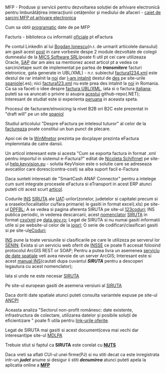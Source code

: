 MFP - Produse și servicii pentru dezvoltarea soluției de arhivare electronică pentru îmbunătățirea interacțiunii cetățenilor și mediului de afaceri - [caiet de sarcini MFP pt arhivare electronica](https://mfinante.gov.ro/documents/35673/5542684/csac676660_12012022.pdf)

Cum sa obtii [programatic](https://rstforums.com/forum/topic/94371-cum-s%C4%83-ob%C8%9Bii-programatic-date-de-pe-mfinante/) date de pe MFP

Facturis - biblioteca cu informatii [oficiale](https://facturis-online.ro/e-factura/biblioteca-cu-informatii-oficiale-despre-formatul-xml-pentru-e-factura.html) pt eFactura

Pe contul LinkedIn al lui [Bogdan Ionescu](https://www.google.com/search?sca_esv=600253289&rlz=1C1JJTC_enRO1087RO1087&sxsrf=ACQVn09Ri6SbJeUDbhufpGF64syYGF8FTA:1705858760352&q=factura1234.xml&tbm=isch&source=lnms&sa=X&ved=2ahUKEwiQ-8mLg--DAxVWSfEDHcFuApkQ0pQJegQIDhAB&biw=1850&bih=875&dpr=1#imgrc=g7GxgzHF8CPy1M)(n.r. de urmarit articolele dansului) am gasit acest [post](https://www.linkedin.com/posts/bogdan-ionescu-657a785b_einvoice-efactura-anaf-activity-7126192250811789313-mjKp/?originalSubdomain=ro) in care vorbeste despe 2 module dezvoltate de colegii dumnealui de la  [MICS Software SRL](https://www.mics.ro/mcs/software)(poate fi util pt cei care utilizeaza Oracle, [SAP](https://e-factura-sap.ro/) dar am ales sa mentionez acest articol pt a vedea ce sarcini/etape sunt de implementat pe partea de ***transmitere*** facturi eletronice, gata generate in UBL/XML) - n.r. subiectul [factura1234.xml](https://www.agenciatributaria.es/static_files/AEAT/Contenidos_Comunes/La_Agencia_Tributaria/Modelos_y_formularios/Suministro_inmediato_informacion/FicherosSuministros/V_1_1/SII_Descripcion_ServicioWeb_v1.1.pdf) este destul de rar intalnit la [noi](https://www.fiscalitatea.ro/e-factura-2024-ghid-complet-23143/) dar [l-am intalnit](https://ecosio.com/en/blog/e-invoices-in-spain-facturae-and-faceb2b/) destul de [des](https://www.hispamer.es/factura-electronica-en-formato-ubl/16918) pe site-urile [spaniole](https://learn.microsoft.com/es-es/dynamics365/fin-ops-core/dev-itpro/analytics/er-quick-start3-customize-report)(.es); nici [factura123.xml](https://www.tdec.ro/ghid#4) nu este prea des intalnit la [noi](https://docplayer.ro/139202398-Metode-api-integrare-fgo-v-2-8-cuprins-istoric-versiuni-2-introducere-2-apelare-4-nomenclatoare-4-factura-4-emitere-4-print-6-s.html) in Romania. Ca sa va faceti o idee despre [factura UBL/XML](https://fliphtml5.com/mnzz/lxmw/basic/51-100), iata si o factura [italiana](https://tecnologiaacien.blogspot.com/2014/10/como-hacer-una-factura-electronica-iii.html); puteti sa va aruncati o privire si asupra [acestui](https://github.com/thejhorse/SUNAT-UBL-2.1-XML-Firmador/releases) github-repo(.NET);
Interesant de studiat este si experienta [peruana](https://www.contadoresyempresas.com.pe/principales-aspectos-de-la-xml-en-la-facturacion-electronica/) in aceasta speta.

Procesul de facturare/eInvoicing la nivel B2B ori B2C este prezentat in "draft will" pe un site [spaniol](https://www.invopop.com/blog/spain-draft-royal-decree-b2b-e-invoicing)

Studiul articolului "Despre eFactura pe intelesul tuturor" al celor de la [factureaza](https://blog.factureaza.ro/e-factura-este/) poate constitui un bun punct de plecare.

Apoi cei de la [WinMnetor](https://github.com/thejhorse/SUNAT-UBL-2.1-XML-Firmador/releases) prezinta pe docplayer prezinta eFactura implemntata de catre dansii.

Un articol interesant este si acesta "Cum se exporta factura in format .xml pentru importul in sistemul e-Factura?" editat de [Nicoleta Schifirnet](http://help.keyvision.eu/en/articles/6349012-cum-se-exporta-factura-in-format-xml-pentru-importul-in-sistemul-e-factura) pe site-ul [help.keyvision.eu](http://help.keyvision.eu) - solutia KeyVision este o solutie care se adreseaza avocatilor care doresc(contra-cost) sa aiba suport facil e-Factura

Daca sunteti interesati de "SmartCash ANAF Connector" pentru a intelege cum sunt integrate procesele eFactura si eTransport in acest ERP atunci puteti citi acest scurt [articol](https://www.magister.ro/implementarea-efactura-si-etransport-din-smartcash-rms-schimba-regulile-jocului-pentru-comercianti/).

Codurile [INS](https://insse.ro/cms/files/siruta/Metodologie.doc) [SIRUTA](https://siruta.nxm.ro/) ale [UAT](https://ro.wikipedia.org/wiki/SIRUTA)-urilor(zonelor, judetelor si capitalei precum si a oraselor/localitatilor cu/fara primarie) le gasiti in format excel(.xls) pe site-ul [DPFBL](http://www.dpfbl.mdrap.ro/cod_siruta_uat-uri.html); A se vedea si pagina aferenta SIRUTA pe site-ul [123coduri](https://www.123coduri.ro/cauta-in-baza-de-date-coduri-siruta.php?vcodg1=7); INS publica periodic, in vederea descarcarii,  acest [nomenclator](https://data.gov.ro/dataset/siruta-an-2023/resource/a43597c1-6af9-4ca9-adb7-0b5c7873d8fa) [SIRUTA](https://data.gov.ro/dataset/siruta-an-2023) in format [csv/xml](https://data.gov.ro/dataset/siruta-an-2023) pe [data.gov.ro](https://data.gov.ro/organization/institutul-national-de-statistica); Legat de SIRUTA si nu numai gasiti informatii utile si pe website-ul celor de la [ioisrl](https://ioisrl.ro/);
O serie de codificari/clasificari gasiti si pe site-ul[eCoduri](https://www.ecoduri.com/coduri-siruta.php);

[INS](https://data.gov.ro/dataset/siruta/resource/ed3f9ec6-8c12-4ba6-8688-74cadc69f14b) pune la toate versiunile si clasificarile pe care le utilizeza pe serverul lor [SENIN](http://80.96.186.4:81/senin/classifications.htm?selectedClassification=&action=&classificationName=SIRUTA); Exista si un serviciu web oferit de [INSSE](https://webgis.insse.ro/servicii/rest/services/Operational/Localitati/MapServer/0) ce poate fi accesat folosind protocolul ArcGIS REST or SOAP;
Pentru a putea livra un asemenea [serviciu de date spatiale](https://lege5.ro/gratuit/geztmojwg4zdc/normele-tehnice-pentru-realizarea-seturilor-de-date-spatiale-aferente-planurilor-de-amenajare-a-teritoriului-judetean-din-15052023) veti avea nevoie de un server ArcGIS; Interesant este si acest [manual INS](https://insse.ro/cms/files/site_podca/actualizari/manual_preview%208.pdf)(cautati dupa cuvantul ***SIRUTA*** pentru a descoperi legautura cu acest nomenclator); 

Iata si unde ne este necesar [SIRUTA](https://smartcash.community/cum-sa-ma-pregatesc-pentru-e-factura-si-e-transport/)

Pe site-ul european gasiti de asemena versiuni al [SIRUTA](https://data.europa.eu/data/datasets/9f38f6fe-66a0-4e93-ae24-4272b91c9849?locale=es)

Daca doriti date spatiale atunci puteti consulta variantele expuse pe site-ul [ANCPI ](https://geo-spatial.org/vechi/download/romania-seturi-vectoriale)

Aceasta analiza "Sectorul non-profit românesc: date existente, infrastructura de colectare, utilizarea datelor și posibile soluții de eficientizare " poate fi utila pentru [link-urile oferite](https://rafonline.org/wp-content/uploads/2023/01/Raport-infrastructuradate-sector-ONG_FDSC-2021-compressed.pdf).

Legat de SIRUTA mai gasiti si acest document(ceva mai vechi dar interesant)pe site-ul [MDLPA](https://www.mdlpa.ro/uploads/articole/attachments/64d0a28762583720581068.pdf)

Trebuie stiut si faptul ca **SIRUTA** este corelat cu [**NUTS**](https://www.europarl.europa.eu/factsheets/ro/sheet/99/nomenclatorul-comun-al-unitatilor-teritoriale-de-statistica-nuts-)

Daca vreti sa aflati CUI-ul unei firme(PJ) si nu stiti decat ca este inregistrata intr-un ***judet*** anume si desigur ii stiti ***denumirea*** atunci puteti apela la aplicatia online a [**MFP**](https://mfinante.gov.ro/info-pj-selectie-nume-si-judet)


